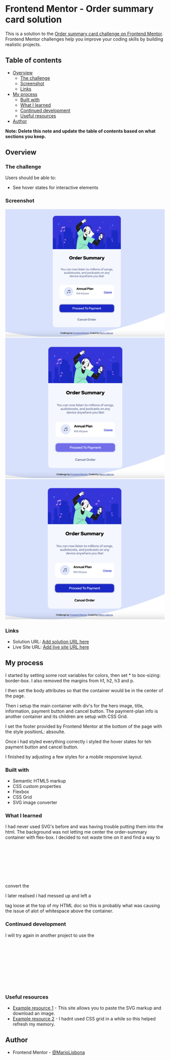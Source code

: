 # Frontend Mentor - Order summary card solution

This is a solution to the [Order summary card challenge on Frontend Mentor](https://www.frontendmentor.io/challenges/order-summary-component-QlPmajDUj). Frontend Mentor challenges help you improve your coding skills by building realistic projects. 

## Table of contents

- [Overview](#overview)
  - [The challenge](#the-challenge)
  - [Screenshot](#screenshot)
  - [Links](#links)
- [My process](#my-process)
  - [Built with](#built-with)
  - [What I learned](#what-i-learned)
  - [Continued development](#continued-development)
  - [Useful resources](#useful-resources)
- [Author](#author)

**Note: Delete this note and update the table of contents based on what sections you keep.**

## Overview

### The challenge

Users should be able to:

- See hover states for interactive elements

### Screenshot

![Initial State](./screenshots/initial-state.png)
![Payment Button Hover State](./screenshots/payment-btn-hover.png)
![Cancel Button State](./screenshots/cancel-order-hover.png)

### Links

- Solution URL: [Add solution URL here](https://github.com/MarioLisbona/FEM-order-summary-component)
- Live Site URL: [Add live site URL here](https://mariolisbona.github.io/FEM-order-summary-component/)

## My process

I started by setting some root variables for colors, then set * to box-sizing: border-box. I also removed the margins from h1, h2, h3 and p.

I then set the body attributes so that the container would be in the center of the page.

Then i setup the main container with div's for the hero image, title, information, payment button and cancel button.
The payment-plan info is another container and its children are setup with CSS Grid.

I set the footer provided by Frontend Mentor at the bottom of the page with the style positionL: absoulte.

Once i had styled everything correctly i styled the hover states for teh payment button and cancel button.

I finished by adjusting a few styles for a mobile responsive layout.

### Built with

- Semantic HTML5 markup
- CSS custom properties
- Flexbox
- CSS Grid
- SVG image converter

### What I learned

I had never used SVG's before and was having trouble putting them into the html. The background was not letting me center the order-summary container with flex-box. I decided to not waste time on it and find a way to convert the <svg> tag to an image i could download.

I later realised i had messed up and left a <div> tag loose at the top of my HTML doc so this is probably what was causing the issue of alot of whitespace above the container.

### Continued development

I will try again in another project to use the <svg> tags and info rather than converting and downloading an image to store locally.

### Useful resources

- [Example resource 1](https://jakearchibald.github.io/svgomg/) - This site allows you to paste the SVG markup and download an image.
- [Example resource 2](https://css-tricks.com/snippets/css/complete-guide-grid/) - I hadnt used CSS grid in a while so this helped refresh my memory.

## Author

- Frontend Mentor - [@MarioLisbona](https://www.frontendmentor.io/profile/MarioLisbona)

